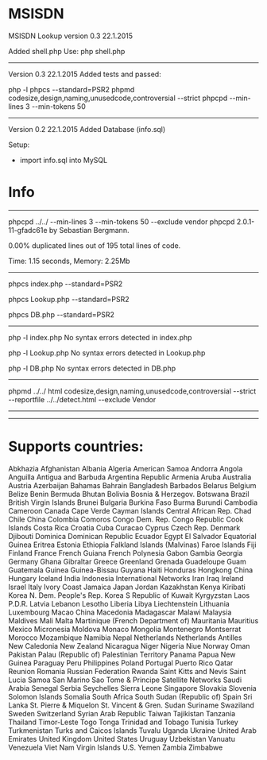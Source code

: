 # MSISDN
MSISDN Lookup version 0.3 22.1.2015

Added shell.php
Use: php shell.php <MSISDN>


--------------------------------------------------------------
Version 0.3 22.1.2015
Added tests and passed:

php -l
phpcs --standard=PSR2
phpmd codesize,design,naming,unusedcode,controversial --strict
phpcpd --min-lines 3 --min-tokens 50


--------------------------------------------------------------
Version 0.2 22.1.2015
Added Database (info.sql) 

Setup:
- import info.sql into MySQL



# Info
--------------------------------------------------------------
phpcpd ../../ --min-lines 3 --min-tokens 50 --exclude vendor
phpcpd 2.0.1-11-gfadc61e by Sebastian Bergmann.

0.00% duplicated lines out of 195 total lines of code.

Time: 1.15 seconds, Memory: 2.25Mb

--------------------------------------------------------------
phpcs index.php --standard=PSR2

phpcs Lookup.php --standard=PSR2

phpcs DB.php --standard=PSR2

--------------------------------------------------------------
php -l index.php
No syntax errors detected in index.php

php -l Lookup.php
No syntax errors detected in Lookup.php

php -l DB.php
No syntax errors detected in DB.php

--------------------------------------------------------------
phpmd ../../ html codesize,design,naming,unusedcode,controversial --strict --reportfile ../../detect.html --exclude Vendor 

--------------------------------------------------------------

--------------------------------------------------------------
# Supports countries:
Abkhazia
Afghanistan
Albania
Algeria
American Samoa
Andorra
Angola
Anguilla
Antigua and Barbuda
Argentina Republic
Armenia
Aruba
Australia
Austria
Azerbaijan
Bahamas
Bahrain
Bangladesh
Barbados
Belarus
Belgium
Belize
Benin
Bermuda
Bhutan
Bolivia
Bosnia & Herzegov.
Botswana
Brazil
British Virgin Islands
Brunei
Bulgaria
Burkina Faso
Burma
Burundi
Cambodia
Cameroon
Canada
Cape Verde
Cayman Islands
Central African Rep.
Chad
Chile
China
Colombia
Comoros
Congo Dem. Rep.
Congo Republic
Cook Islands
Costa Rica
Croatia
Cuba
Curacao
Cyprus
Czech Rep.
Denmark
Djibouti
Dominica
Dominican Republic
Ecuador
Egypt
El Salvador
Equatorial Guinea
Eritrea
Estonia
Ethiopia
Falkland Islands (Malvinas)
Faroe Islands
Fiji
Finland
France
French Guiana
French Polynesia
Gabon
Gambia
Georgia
Germany
Ghana
Gibraltar
Greece
Greenland
Grenada
Guadeloupe
Guam
Guatemala
Guinea
Guinea-Bissau
Guyana
Haiti
Honduras
Hongkong China
Hungary
Iceland
India
Indonesia
International Networks
Iran
Iraq
Ireland
Israel
Italy
Ivory Coast
Jamaica
Japan
Jordan
Kazakhstan
Kenya
Kiribati
Korea N. Dem. People's Rep.
Korea S Republic of
Kuwait
Kyrgyzstan
Laos P.D.R.
Latvia
Lebanon
Lesotho
Liberia
Libya
Liechtenstein
Lithuania
Luxembourg
Macao China
Macedonia
Madagascar
Malawi
Malaysia
Maldives
Mali
Malta
Martinique (French Department of)
Mauritania
Mauritius
Mexico
Micronesia
Moldova
Monaco
Mongolia
Montenegro
Montserrat
Morocco
Mozambique
Namibia
Nepal
Netherlands
Netherlands Antilles
New Caledonia
New Zealand
Nicaragua
Niger
Nigeria
Niue
Norway
Oman
Pakistan
Palau (Republic of)
Palestinian Territory
Panama
Papua New Guinea
Paraguay
Peru
Philippines
Poland
Portugal
Puerto Rico
Qatar
Reunion
Romania
Russian Federation
Rwanda
Saint Kitts and Nevis
Saint Lucia
Samoa
San Marino
Sao Tome & Principe
Satellite Networks
Saudi Arabia
Senegal
Serbia
Seychelles
Sierra Leone
Singapore
Slovakia
Slovenia
Solomon Islands
Somalia
South Africa
South Sudan (Republic of)
Spain
Sri Lanka
St. Pierre & Miquelon
St. Vincent & Gren.
Sudan
Suriname
Swaziland
Sweden
Switzerland
Syrian Arab Republic
Taiwan
Tajikistan
Tanzania
Thailand
Timor-Leste
Togo
Tonga
Trinidad and Tobago
Tunisia
Turkey
Turkmenistan
Turks and Caicos Islands
Tuvalu
Uganda
Ukraine
United Arab Emirates
United Kingdom
United States
Uruguay
Uzbekistan
Vanuatu
Venezuela
Viet Nam
Virgin Islands U.S.
Yemen
Zambia
Zimbabwe 



